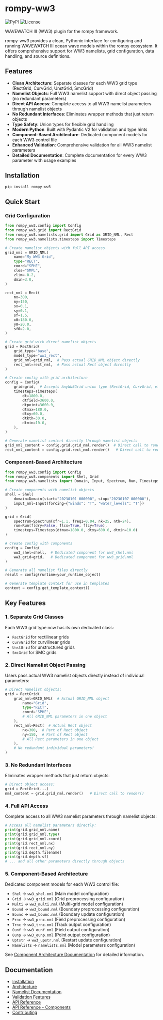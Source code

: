 # rompy-ww3

[![PyPI](https://img.shields.io/pypi/v/rompy-ww3.svg)](https://pypi.org/project/rompy-ww3/)
[![License](https://img.shields.io/github/license/rom-py/rompy-ww3)](https://github.com/rom-py/rompy-ww3/blob/main/LICENSE)

WAVEWATCH III (WW3) plugin for the rompy framework.

rompy-ww3 provides a clean, Pythonic interface for configuring and running WAVEWATCH III ocean wave models within the rompy ecosystem. It offers comprehensive support for WW3 namelists, grid configuration, data handling, and source definitions.

## Features

- **Clean Architecture**: Separate classes for each WW3 grid type (RectGrid, CurvGrid, UnstGrid, SmcGrid)
- **Namelist Objects**: Full WW3 namelist support with direct object passing (no redundant parameters)
- **Direct API Access**: Complete access to all WW3 namelist parameters through namelist objects
- **No Redundant Interfaces**: Eliminates wrapper methods that just return objects
- **Type Safety**: Union types for flexible grid handling
- **Modern Python**: Built with Pydantic V2 for validation and type hints
- **Component-Based Architecture**: Dedicated component models for each WW3 control file
- **Enhanced Validation**: Comprehensive validation for all WW3 namelist parameters
- **Detailed Documentation**: Complete documentation for every WW3 parameter with usage examples

## Installation

```bash
pip install rompy-ww3
```

## Quick Start

### Grid Configuration
```python
from rompy_ww3.config import Config
from rompy_ww3.grid import RectGrid
from rompy_ww3.namelists.grid import Grid as GRID_NML, Rect
from rompy_ww3.namelists.timesteps import Timesteps

# Create namelist objects with full API access
grid_nml = GRID_NML(
    name="My WW3 Grid",
    type="RECT",
    coord="SPHE",
    clos="SMPL",
    zlim=-0.2,
    dmin=3.0,
)

rect_nml = Rect(
    nx=300,
    ny=150,
    sx=0.1,
    sy=0.1,
    sf=1.5,
    x0=180.0,
    y0=20.0,
    sf0=2.0,
)

# Create grid with direct namelist objects
grid = RectGrid(
    grid_type="base",
    model_type="ww3_rect",
    grid_nml=grid_nml,  # Pass actual GRID_NML object directly
    rect_nml=rect_nml,  # Pass actual Rect object directly
)

# Create config with grid architecture
config = Config(
    grid=grid,  # Accepts AnyWw3Grid union type (RectGrid, CurvGrid, etc.)
    timesteps=Timesteps(
        dt=1800.0,
        dtfield=3600.0,
        dtpoint=3600.0,
        dtmax=180.0,
        dtxy=60.0,
        dtkth=30.0,
        dtmin=10.0,
    ),
)

# Generate namelist content directly through namelist objects
grid_nml_content = config.grid.grid_nml.render()  # Direct call to render()
rect_nml_content = config.grid.rect_nml.render()   # Direct call to render()
```

### Component-Based Architecture
```python
from rompy_ww3.config import Config
from rompy_ww3.components import Shel, Grid
from rompy_ww3.namelists import Domain, Input, Spectrum, Run, Timesteps

# Create components with namelist objects
shell = Shel(
    domain=Domain(start="20230101 000000", stop="20230107 000000"),
    input_nml=Input(forcing={"winds": "T", "water_levels": "T"})
)

grid = Grid(
    spectrum=Spectrum(xfr=1.1, freq1=0.04, nk=25, nth=24),
    run=Run(fldry=False, flcx=True, flcy=True),
    timesteps=Timesteps(dtmax=1800.0, dtxy=600.0, dtmin=10.0)
)

# Create config with components
config = Config(
    ww3_shel=shell,  # Dedicated component for ww3_shel.nml
    ww3_grid=grid,   # Dedicated component for ww3_grid.nml
)

# Generate all namelist files directly
result = config(runtime=your_runtime_object)

# Generate template context for use in templates
context = config.get_template_context()
```

## Key Features

### 1. **Separate Grid Classes**
Each WW3 grid type now has its own dedicated class:
- `RectGrid` for rectilinear grids
- `CurvGrid` for curvilinear grids
- `UnstGrid` for unstructured grids
- `SmcGrid` for SMC grids

### 2. **Direct Namelist Object Passing**
Users pass actual WW3 namelist objects directly instead of individual parameters:

```python
# Direct namelist objects:
grid = RectGrid(
    grid_nml=GRID_NML(  # Actual GRID_NML object
        name="Grid",
        type="RECT",
        coord="SPHE",
        # All GRID_NML parameters in one object
    ),
    rect_nml=Rect(  # Actual Rect object
        nx=300,  # Part of Rect object
        ny=150,  # Part of Rect object
        # All Rect parameters in one object
    ),
    # No redundant individual parameters!
)
```

### 3. **No Redundant Interfaces**
Eliminates wrapper methods that just return objects:

```python
# Direct object access:
grid = RectGrid(...)
nml_content = grid.grid_nml.render()   # Direct call to render()
```

### 4. **Full API Access**
Complete access to all WW3 namelist parameters through namelist objects:

```python
# Access all namelist parameters directly:
print(grid.grid_nml.name)
print(grid.grid_nml.type)
print(grid.grid_nml.coord)
print(grid.rect_nml.nx)
print(grid.rect_nml.ny)
print(grid.depth.filename)
print(grid.depth.sf)
# ... and all other parameters directly through objects
```

### 5. **Component-Based Architecture**
Dedicated component models for each WW3 control file:

- `Shel` → `ww3_shel.nml` (Main model configuration)
- `Grid` → `ww3_grid.nml` (Grid preprocessing configuration)
- `Multi` → `ww3_multi.nml` (Multi-grid model configuration)
- `Bound` → `ww3_bound.nml` (Boundary preprocessing configuration)
- `Bounc` → `ww3_bounc.nml` (Boundary update configuration)
- `Prnc` → `ww3_prnc.nml` (Field preprocessing configuration)
- `Trnc` → `ww3_trnc.nml` (Track output configuration)
- `Ounf` → `ww3_ounf.nml` (Field output configuration)
- `Ounp` → `ww3_ounp.nml` (Point output configuration)
- `Uptstr` → `ww3_upstr.nml` (Restart update configuration)
- `Namelists` → `namelists.nml` (Model parameters configuration)

See [Component Architecture Documentation](architecture.md) for detailed information.

## Documentation

- [Installation](installation.md)
- [Architecture](architecture.md)
- [Namelist Documentation](namelists.md)
- [Validation Features](validation.md)
- [API Reference](reference/grid.md)
- [API Reference - Components](reference/components.md)
- [Contributing](contributing.md)